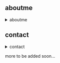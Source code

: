 ## aboutme

<details>
  <summary>aboutme</summary>


  
__i am a__ student <br>
__in my__ 4th Semester <br>
__at__ TU Darmstadt <br>
__studying__ Mechanical Engineering <br>
  
__i enjoy__

- programming
  - ai and machine learning
  - data science
  - games
- making music
- learning new skills
- swimming, biking, running
- calisthenics @freeletics
- food, but to eat 😆 <br><br>
and last but not least <br>
- sleep 🛌 💤

</details>


## contact

<details>
  <summary>contact</summary>
 __email__ amitavcmostafa@gmx.de<br>
 __mobile__ +49-15-224-00-12-24<br>
 __github__ https://github.com/semibroiled<br>
 __kaggle__ https://www.kaggle.com/semibroiled<br>

</details>

more to be added soon...

